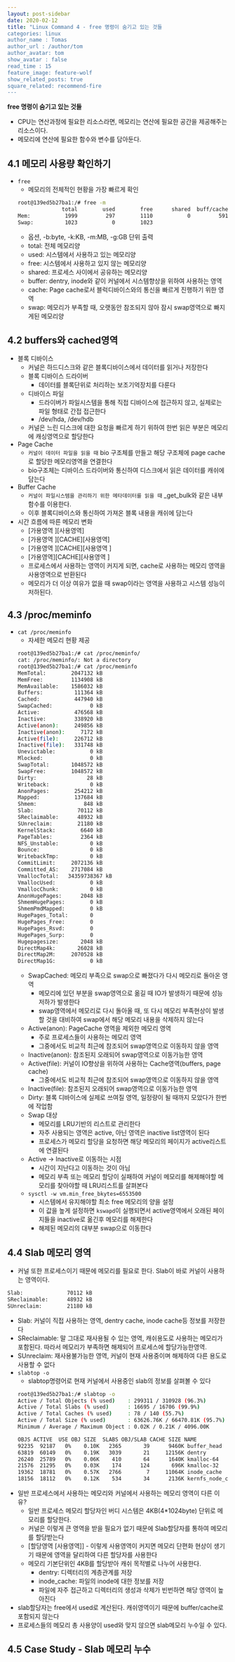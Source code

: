 ```yaml
---
layout: post-sidebar
date: 2020-02-12
title: "Linux Command 4 - free 명령이 숨기고 있는 것들
categories: linux
author_name : Tomas
author_url : /author/tom
author_avatar: tom
show_avatar : false
read_time : 15
feature_image: feature-wolf
show_related_posts: true
square_related: recommend-fire
---
```

**free 명령이 숨기고 있는 것들**

* CPU는 연산과정에 필요한 리소스라면, 메모리는 연산에 필요한 공간을 제공해주는 리소스이다.
* 메모리에 연산에 필요한 함수와 변수를 담아둔다.
## 4.1 메모리 사용량 확인하기
* `free`
    * 메모리의 전체적인 현황을 가장 빠르게 확인
    ```sh
    root@139ed5b27ba1:/# free -m
                  total        used        free      shared  buff/cache   available
    Mem:           1999         297        1110           0         591        1548
    Swap:          1023           0        1023
    ```
    * 옵션, -b:byte, -k:KB, -m:MB, -g:GB 단위 출력
    * total: 전체 메모리양
    * used: 시스템에서 사용하고 있는 메모리양
    * free: 시스템에서 사용하고 있지 않는 메모리양
    * shared: 프로세스 사이에서 공유하는 메모리양
    * buffer: dentry, inode와 같이 커널에서 시스템향상을 위하여 사용하는 영역
    * cache: Page cache로서 블럭디바이스와의 통신을 빠르게 진행하기 위한 영역
    * swap: 메모리가 부족할 때, 오랫동안 참조되지 않아 잠시 swap영역으로 빠지게된 메모리양
## 4.2 buffers와 cached영역
* 블록 디바이스
    * 커널은 하드디스크와 같은 블록디바이스에서 데이터를 읽거나 저장한다
    * 블록 디바이스 드라이버
        * 데이터를 블록단위로 처리하는 보조기억장치를 다룬다
    * 디바이스 파일
        * 드라이버가 파일시스템을 통해 직접 디바이스에 접근하지 않고, 실제로는 파일 형태로 간접 접근한다
        * /dev/hda, /dev/hdb
    * 커널은 느린 디스크에 대한 요청을 빠르게 하기 위하여 한번 읽은 부분은 메모리에 캐싱영역으로 할당한다
* Page Cache
    * `커널이 데이터 파일을 읽을 때` bio 구조체를 만들고 해당 구조체에 page cache로 할당한 메모리영역을 연결한다
    * bio구조체는 디바이스 드라이버와 통신하여 디스크에서 읽은 데이터를 캐쉬에 담는다
* Buffer Cache
    * `커널이 파일시스템을 관리하기 위한 메타데이터를 읽을 때` _get_bulk와 같은 내부함수를 이용한다.
    * 이후 블록디바이스와 통신하여 가져온 블록 내용을 캐쉬에 담는다
* 시간 흐름에 따른 메모리 변화
    * [가용영역                    ][사용영역]
    * [가용영역             ][CACHE][사용영역]
    * [가용영역      ][CACHE][사용영역       ]
    * [가용영역][CACHE][사용영역             ]
    * 프로세스에서 사용하는 영역이 커지게 되면, cache로 사용하는 메모리 영역을 사용영역으로 반환된다
    * 메모리가 더 이상 여유가 없을 때 swap이라는 영역을 사용하고 시스템 성능이 저하된다.
## 4.3 /proc/meminfo
* `cat /proc/meminfo`
    * 자세한 메모리 현황 제공
    ```sh
    root@139ed5b27ba1:/# cat /proc/meminfo/
    cat: /proc/meminfo/: Not a directory
    root@139ed5b27ba1:/# cat /proc/meminfo
    MemTotal:        2047132 kB
    MemFree:         1134908 kB
    MemAvailable:    1586032 kB
    Buffers:          111364 kB
    Cached:           447940 kB
    SwapCached:            0 kB
    Active:           476568 kB
    Inactive:         338920 kB
    Active(anon):     249856 kB
    Inactive(anon):     7172 kB
    Active(file):     226712 kB
    Inactive(file):   331748 kB
    Unevictable:           0 kB
    Mlocked:               0 kB
    SwapTotal:       1048572 kB
    SwapFree:        1048572 kB
    Dirty:                28 kB
    Writeback:             0 kB
    AnonPages:        254212 kB
    Mapped:           137684 kB
    Shmem:               848 kB
    Slab:              70112 kB
    SReclaimable:      48932 kB
    SUnreclaim:        21180 kB
    KernelStack:        6640 kB
    PageTables:         2364 kB
    NFS_Unstable:          0 kB
    Bounce:                0 kB
    WritebackTmp:          0 kB
    CommitLimit:     2072136 kB
    Committed_AS:    2717084 kB
    VmallocTotal:   34359738367 kB
    VmallocUsed:           0 kB
    VmallocChunk:          0 kB
    AnonHugePages:      2048 kB
    ShmemHugePages:        0 kB
    ShmemPmdMapped:        0 kB
    HugePages_Total:       0
    HugePages_Free:        0
    HugePages_Rsvd:        0
    HugePages_Surp:        0
    Hugepagesize:       2048 kB
    DirectMap4k:       26028 kB
    DirectMap2M:     2070528 kB
    DirectMap1G:           0 kB
    ```
    * SwapCached: 메모리 부족으로 swap으로 빠졌다가 다시 메모리로 돌아온 영역
        * 메모리에 있던 부분을 swap영역으로 옮길 때 IO가 발생하기 때문에 성능저하가 발생한다
        * swap영역에서 메모리로 다시 돌아올 때, 또 다시 메모리 부족현상이 발생할 것을 대비하여 swap에서 해당 메모리 내용을 삭제하지 않는다
    * Active(anon): PageCache 영역을 제외한 메모리 영역
        * 주로 프로세스들이 사용하는 메모리 영역
        * 그중에서도 비교적 최근에 참조되어 swap영역으로 이동하지 않을 영역
    * Inactive(anon): 참조된지 오래되어 swap영역으로 이동가능한 영역
    * Active(file): 커널이 IO향상을 위하여 사용하는 Cache영역(buffers, page cache)     
        * 그중에서도 비교적 최근에 참조되어 swap영역으로 이동하지 않을 영역
    * Inactive(file): 참조된지 오래되어 swap영역으로 이동가능한 영역
    * Dirty: 블록 디바이스에 실제로 쓰여질 영역, 일정량이 될 때까지 모았다가 한번에 작업함
    * Swap 대상
        * 메모리를 LRU기반의 리스트로 관리한다
        * 자주 사용되는 영역은 active, 아닌 영역은 inactive list영역이 된다
        * 프로세스가 메모리 할당을 요청하면 해당 메모리의 페이지가 active리스트에 연결된다
    * Active -> Inactive로 이동하는 시점
        * 시간이 지난다고 이동하는 것이 아님
        * 메모리 부족 또는 메모리 할당이 실패하여 커널이 메모리를 해제해야할 메모리를 찾아야할 때 LRU리스트를 살펴본다
    * `sysctl -w vm.min_free_bkytes=6553500`
        * 시스템에서 유지해야할 최소 free 메모리의 양을 설정
        * 이 값을 높게 설정하면 `kswapd`이 실행되면서 active영역에서 오래된 페이지들을 inactive로 옮긴후 메모리를 해제한다
        * 해제된 메모리의 대부분 swap으로 이동한다
## 4.4 Slab 메모리 영역
* 커널 또한 프로세스이기 때문에 메모리를 필요로 한다. Slab이 바로 커널이 사용하는 영역이다.
```sh
Slab:              70112 kB
SReclaimable:      48932 kB
SUnreclaim:        21180 kB
```
* Slab: 커널이 직접 사용하는 영역, dentry cache, inode cache등 정보를 저장한다
* SReclaimable: 말 그대로 재사용될 수 있는 영역, 캐쉬용도로 사용하는 메모리가 포함된다. 따라서 메모리가 부족하면 해제되어 프로세스에 할당가능한영역.
* SUnreclaim: 재사용불가능한 영역, 커널이 현재 사용중이며 해제하여 다른 용도로 사용할 수 없다
* `slabtop -o`
    * slabtop명령어로 현재 커널에서 사용중인 slab의 정보를 살펴볼 수 있다
    ```sh
    root@139ed5b27ba1:/# slabtop -o
    Active / Total Objects (% used)    : 299311 / 310928 (96.3%)
    Active / Total Slabs (% used)      : 16695 / 16706 (99.9%)
    Active / Total Caches (% used)     : 78 / 140 (55.7%)
    Active / Total Size (% used)       : 63626.76K / 66470.81K (95.7%)
    Minimum / Average / Maximum Object : 0.02K / 0.21K / 4096.00K

    OBJS ACTIVE  USE OBJ SIZE  SLABS OBJ/SLAB CACHE SIZE NAME
    92235  92187   0%    0.10K   2365       39      9460K buffer_head
    63819  60149   0%    0.19K   3039       21     12156K dentry
    26240  25789   0%    0.06K    410       64      1640K kmalloc-64
    21576  21295   0%    0.03K    174      124       696K kmalloc-32
    19362  18781   0%    0.57K   2766        7     11064K inode_cache
    18156  18112   0%    0.12K    534       34      2136K kernfs_node_cache
    ```
* 일반 프로세스에서 사용하는 메모리와 커널에서 사용하는 메모리 영역이 다른 이유?
    * 일반 프로세스 메모리 할당자인 버디 시스템은 4KB(4*1024byte) 단위로 메모리를 할당한다.
    * 커널은 이렇게 큰 영역을 받을 필요가 없기 때문에 Slab할당자를 통하여 메모리를 할당받는다
    * [할당영역    [사용영역]] - 이렇게 사용영역이 커지면 메모리 단편화 현상이 생기기 때문에 영역을 달리하여 다른 할당자를 사용한다
    * 메모리 기본단위인 4KB를 할당받아 캐쉬 목적별로 나누어 사용한다.
        * dentry: 디렉터리의 계층관계를 저장
        * inode_cache: 파일의 inode에 대한 정보를 저장
        * 파일에 자주 접근하고 디렉터리의 생성과 삭제가 빈번하면 해당 영역이 높아진다
* slab할당자는 free에서 used로 계산된다. 캐쉬영역이기 때문에 buffer/cache로 포함되지 않는다
* 프로세스들의 메모리 총 사용양이 used와 맞지 않으면 slab메모리 누수일 수 있다.
    
## 4.5 Case Study - Slab 메모리 누수

            
    

        
      
     
